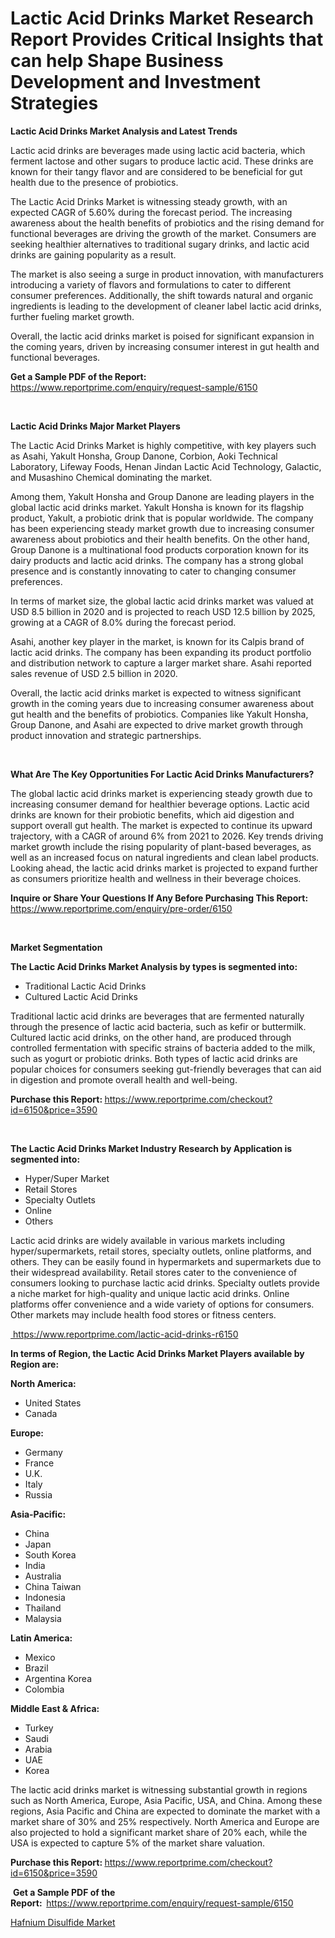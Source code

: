 <p><h1>Lactic Acid Drinks Market Research Report Provides Critical Insights that can help Shape Business Development and Investment Strategies</h1></p><p><strong>Lactic Acid Drinks Market Analysis and Latest Trends</strong></p>
<p><p>Lactic acid drinks are beverages made using lactic acid bacteria, which ferment lactose and other sugars to produce lactic acid. These drinks are known for their tangy flavor and are considered to be beneficial for gut health due to the presence of probiotics.</p><p>The Lactic Acid Drinks Market is witnessing steady growth, with an expected CAGR of 5.60% during the forecast period. The increasing awareness about the health benefits of probiotics and the rising demand for functional beverages are driving the growth of the market. Consumers are seeking healthier alternatives to traditional sugary drinks, and lactic acid drinks are gaining popularity as a result.</p><p>The market is also seeing a surge in product innovation, with manufacturers introducing a variety of flavors and formulations to cater to different consumer preferences. Additionally, the shift towards natural and organic ingredients is leading to the development of cleaner label lactic acid drinks, further fueling market growth.</p><p>Overall, the lactic acid drinks market is poised for significant expansion in the coming years, driven by increasing consumer interest in gut health and functional beverages.</p></p>
<p><strong>Get a Sample PDF of the Report:&nbsp;</strong> <a href="https://www.reportprime.com/enquiry/request-sample/6150">https://www.reportprime.com/enquiry/request-sample/6150</a></p>
<p>&nbsp;</p>
<p><strong>Lactic Acid Drinks Major Market Players</strong></p>
<p><p>The Lactic Acid Drinks Market is highly competitive, with key players such as Asahi, Yakult Honsha, Group Danone, Corbion, Aoki Technical Laboratory, Lifeway Foods, Henan Jindan Lactic Acid Technology, Galactic, and Musashino Chemical dominating the market. </p><p>Among them, Yakult Honsha and Group Danone are leading players in the global lactic acid drinks market. Yakult Honsha is known for its flagship product, Yakult, a probiotic drink that is popular worldwide. The company has been experiencing steady market growth due to increasing consumer awareness about probiotics and their health benefits. On the other hand, Group Danone is a multinational food products corporation known for its dairy products and lactic acid drinks. The company has a strong global presence and is constantly innovating to cater to changing consumer preferences.</p><p>In terms of market size, the global lactic acid drinks market was valued at USD 8.5 billion in 2020 and is projected to reach USD 12.5 billion by 2025, growing at a CAGR of 8.0% during the forecast period.</p><p>Asahi, another key player in the market, is known for its Calpis brand of lactic acid drinks. The company has been expanding its product portfolio and distribution network to capture a larger market share. Asahi reported sales revenue of USD 2.5 billion in 2020.</p><p>Overall, the lactic acid drinks market is expected to witness significant growth in the coming years due to increasing consumer awareness about gut health and the benefits of probiotics. Companies like Yakult Honsha, Group Danone, and Asahi are expected to drive market growth through product innovation and strategic partnerships.</p></p>
<p>&nbsp;</p>
<p><strong>What Are The Key Opportunities For Lactic Acid Drinks Manufacturers?</strong></p>
<p><p>The global lactic acid drinks market is experiencing steady growth due to increasing consumer demand for healthier beverage options. Lactic acid drinks are known for their probiotic benefits, which aid digestion and support overall gut health. The market is expected to continue its upward trajectory, with a CAGR of around 6% from 2021 to 2026. Key trends driving market growth include the rising popularity of plant-based beverages, as well as an increased focus on natural ingredients and clean label products. Looking ahead, the lactic acid drinks market is projected to expand further as consumers prioritize health and wellness in their beverage choices.</p></p>
<p><strong>Inquire or Share Your Questions If Any Before Purchasing This Report:</strong> <a href="https://www.reportprime.com/enquiry/pre-order/6150">https://www.reportprime.com/enquiry/pre-order/6150</a></p>
<p>&nbsp;</p>
<p><strong>Market Segmentation</strong></p>
<p><strong>The Lactic Acid Drinks Market Analysis by types is segmented into:</strong></p>
<p><ul><li>Traditional Lactic Acid Drinks</li><li>Cultured Lactic Acid Drinks</li></ul></p>
<p><p>Traditional lactic acid drinks are beverages that are fermented naturally through the presence of lactic acid bacteria, such as kefir or buttermilk. Cultured lactic acid drinks, on the other hand, are produced through controlled fermentation with specific strains of bacteria added to the milk, such as yogurt or probiotic drinks. Both types of lactic acid drinks are popular choices for consumers seeking gut-friendly beverages that can aid in digestion and promote overall health and well-being.</p></p>
<p><strong>Purchase this Report:&nbsp;</strong><a href="https://www.reportprime.com/checkout?id=6150&price=3590">https://www.reportprime.com/checkout?id=6150&price=3590</a></p>
<p>&nbsp;</p>
<p><strong>The Lactic Acid Drinks Market Industry Research by Application is segmented into:</strong></p>
<p><ul><li>Hyper/Super Market</li><li>Retail Stores</li><li>Specialty Outlets</li><li>Online</li><li>Others</li></ul></p>
<p><p>Lactic acid drinks are widely available in various markets including hyper/supermarkets, retail stores, specialty outlets, online platforms, and others. They can be easily found in hypermarkets and supermarkets due to their widespread availability. Retail stores cater to the convenience of consumers looking to purchase lactic acid drinks. Specialty outlets provide a niche market for high-quality and unique lactic acid drinks. Online platforms offer convenience and a wide variety of options for consumers. Other markets may include health food stores or fitness centers.</p></p>
<p><a href="https://www.reportprime.com/lactic-acid-drinks-r6150">&nbsp;https://www.reportprime.com/lactic-acid-drinks-r6150</a></p>
<p><strong>In terms of Region, the Lactic Acid Drinks Market Players available by Region are:</strong></p>
<p>
    <p> <strong> North America: </strong>
        <ul>
            <li>United States</li>
            <li>Canada</li>
        </ul>
        </p> 
    <p> <strong> Europe: </strong>
        <ul>
            <li>Germany</li>
            <li>France</li>
            <li>U.K.</li>
            <li>Italy</li>
            <li>Russia</li>
        </ul>
        </p> 
    <p> <strong> Asia-Pacific: </strong>
        <ul>
            <li>China</li>
            <li>Japan</li>
            <li>South Korea</li>
            <li>India</li>
            <li>Australia</li>
            <li>China Taiwan</li>
            <li>Indonesia</li>
            <li>Thailand</li>
            <li>Malaysia</li>
        </ul>
        </p> 
    <p> <strong> Latin America: </strong>
        <ul>
            <li>Mexico</li>
            <li>Brazil</li>
            <li>Argentina Korea</li>
            <li>Colombia</li>
        </ul>
        </p> 
    <p> <strong> Middle East & Africa: </strong>
        <ul>
            <li>Turkey</li>
            <li>Saudi</li>
            <li>Arabia</li>
            <li>UAE</li>
            <li>Korea</li>
        </ul>
    </p>
    </p>
<p><p>The lactic acid drinks market is witnessing substantial growth in regions such as North America, Europe, Asia Pacific, USA, and China. Among these regions, Asia Pacific and China are expected to dominate the market with a market share of 30% and 25% respectively. North America and Europe are also projected to hold a significant market share of 20% each, while the USA is expected to capture 5% of the market share valuation.</p></p>
<p><strong>Purchase this Report: </strong><a href="https://www.reportprime.com/checkout?id=6150&price=3590">https://www.reportprime.com/checkout?id=6150&price=3590</a></p>
<p>&nbsp;<strong>Get a Sample PDF of the Report:&nbsp;&nbsp;</strong><a href="https://www.reportprime.com/enquiry/request-sample/6150">https://www.reportprime.com/enquiry/request-sample/6150</a></p>
<p><strong></strong></p>
<p><p><a href="https://fearless-okapi-6c8.notion.site/Hafnium-Disulfide-Market-Research-Report-Unlocks-Analysis-on-the-Market-Financial-Status-Market-Siz-f3e14c3ac8ef412c92f0652c52e2b556">Hafnium Disulfide Market</a></p></p>